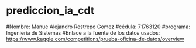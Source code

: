 # prediccion_ia_cdt
#Nombre: Manue Alejandro Restrepo Gomez
#cédula: 71763120
#programa: Ingeniería de Sistemas
#Enlace a la fuente de los datos usados: https://www.kaggle.com/competitions/prueba-oficina-de-datos/overview
